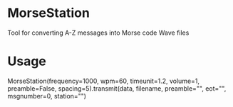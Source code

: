 # MorseStation  
Tool for converting A-Z messages into Morse code Wave files  

# Usage  
MorseStation(frequency=1000, wpm=60, timeunit=1.2, volume=1, preamble=False, spacing=5).transmit(data, filename, preamble="", eot="", msgnumber=0, station="")   
